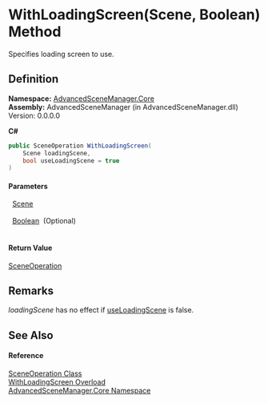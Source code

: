 # WithLoadingScreen(Scene, Boolean) Method


Specifies loading screen to use.



## Definition
**Namespace:** <a href="N_AdvancedSceneManager_Core">AdvancedSceneManager.Core</a>  
**Assembly:** AdvancedSceneManager (in AdvancedSceneManager.dll) Version: 0.0.0.0

**C#**
``` C#
public SceneOperation WithLoadingScreen(
	Scene loadingScene,
	bool useLoadingScene = true
)
```



#### Parameters
<dl><dt>  <a href="T_AdvancedSceneManager_Models_Scene">Scene</a></dt><dd> </dd><dt>  <a href="https://learn.microsoft.com/dotnet/api/system.boolean" target="_blank" rel="noopener noreferrer">Boolean</a>  (Optional)</dt><dd> </dd></dl>

#### Return Value
<a href="T_AdvancedSceneManager_Core_SceneOperation">SceneOperation</a>

## Remarks
*loadingScene* has no effect if <a href="P_AdvancedSceneManager_Core_SceneOperation_useLoadingScene">useLoadingScene</a> is false.

## See Also


#### Reference
<a href="T_AdvancedSceneManager_Core_SceneOperation">SceneOperation Class</a>  
<a href="Overload_AdvancedSceneManager_Core_SceneOperation_WithLoadingScreen">WithLoadingScreen Overload</a>  
<a href="N_AdvancedSceneManager_Core">AdvancedSceneManager.Core Namespace</a>  
